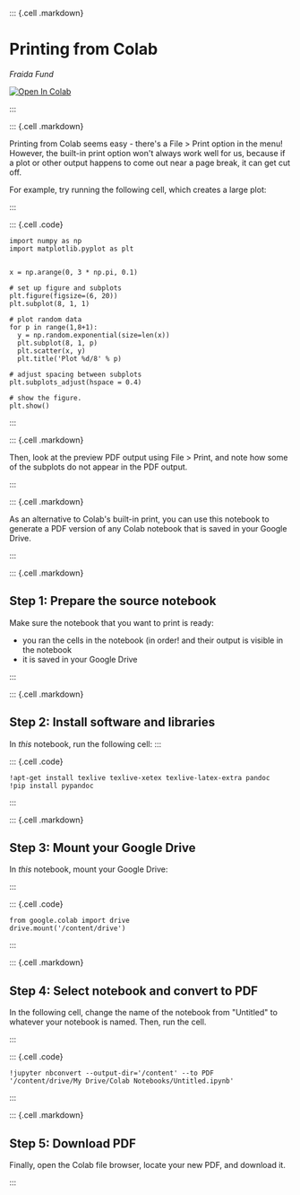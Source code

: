 ::: {.cell .markdown}

# Printing from Colab

_Fraida Fund_

[![Open In Colab](https://colab.research.google.com/assets/colab-badge.svg)](https://colab.research.google.com/github/ffund/ml-notebooks/blob/master/notebooks/1-print-colab.ipynb)

:::


::: {.cell .markdown}

Printing from Colab seems easy - there's a File > Print option in the menu! However, the built-in print option won't always work well for us, because if a plot or other output happens to come out near a page break, it can get cut off.

For example, try running the following cell, which creates a large plot:

:::

::: {.cell .code}
``` {.python}
import numpy as np
import matplotlib.pyplot as plt


x = np.arange(0, 3 * np.pi, 0.1)

# set up figure and subplots
plt.figure(figsize=(6, 20))
plt.subplot(8, 1, 1)

# plot random data
for p in range(1,8+1):
  y = np.random.exponential(size=len(x))
  plt.subplot(8, 1, p)
  plt.scatter(x, y)
  plt.title('Plot %d/8' % p)

# adjust spacing between subplots
plt.subplots_adjust(hspace = 0.4)

# show the figure.
plt.show()
```
:::

::: {.cell .markdown}

Then, look at the preview PDF output using File > Print, and note how some of the subplots do not appear in the PDF output.

:::


::: {.cell .markdown}

As an alternative to Colab's built-in print, you can use this notebook to generate a PDF version of any Colab notebook that is saved in your Google Drive.

:::


::: {.cell .markdown}

## Step 1: Prepare the source notebook

Make sure the notebook that you want to print is ready:

* you ran the cells in the notebook (in order! and their output is visible in the notebook
* it is saved in your Google Drive

:::

::: {.cell .markdown}

## Step 2: Install software and libraries

In *this* notebook, run the following cell:
:::

::: {.cell .code}
``` {.python}
!apt-get install texlive texlive-xetex texlive-latex-extra pandoc
!pip install pypandoc
```
:::

::: {.cell .markdown}

## Step 3: Mount your Google Drive

In *this* notebook, mount your Google Drive:

:::

::: {.cell .code}
``` {.python}
from google.colab import drive
drive.mount('/content/drive')
```
:::

::: {.cell .markdown}

## Step 4: Select notebook and convert to PDF

In the following cell, change the name of the notebook from "Untitled" to whatever your notebook is named. Then, run the cell.

:::

::: {.cell .code}
``` {.python}
!jupyter nbconvert --output-dir='/content' --to PDF  '/content/drive/My Drive/Colab Notebooks/Untitled.ipynb'
```
:::

::: {.cell .markdown}

## Step 5: Download PDF

Finally, open the Colab file browser, locate your new PDF, and download it.

:::